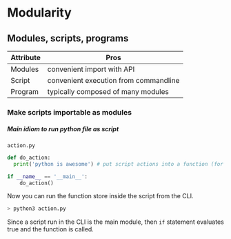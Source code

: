 # Modularity

## Modules, scripts, programs

| Attribute | Pros
|---|---
| Modules | convenient import with API
| Script | convenient execution from commandline
| Program | typically composed of many modules

### Make scripts importable as modules

##### Main idiom to run python file as script

`action.py`

```py
def do_action:
  print('python is awesome') # put script actions into a function (for modules)

if __name__ == '__main__':
    do_action()
```

Now you can run the function store inside the script from the CLI.

```sh
> python3 action.py
```

Since a script run in the CLI is the main module, then `if` statement evaluates true and the function is called.
